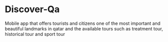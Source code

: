 # Discover-Qa
Mobile app that offers tourists and citizens one of the most important and beautiful landmarks in qatar and the available tours such as treatment tour, historical tour and sport tour 
